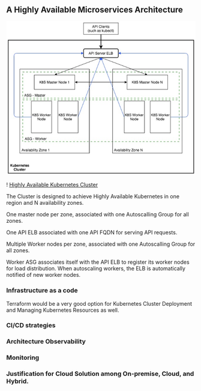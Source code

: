 ## A Highly Available Microservices Architecture

<img src="task3/diagrams/HighlyAvailable-K8S-Cluster.jpeg" width="600">

! [Highly Available Kubernetes Cluster](task3/diagrams/HighlyAvailable-K8S-Cluster.jpeg)

The Cluster is designed to achieve Highly Available Kubernetes in one region and N availability zones. 

One master node per zone, associated with one Autoscalling Group for all zones.

One API ELB associated with one API FQDN for serving API requests.

Multiple Worker nodes per zone, associated with one Autoscalling Group for all zones.

Worker ASG associates itself with the API ELB to register its worker nodes for load distribution. When autoscaling workers, the ELB is automatically notified of new worker nodes.

### Infrastructure as a code
Terraform would be a very good option for Kubernetes Cluster Deployment and Managing Kubernetes Resources as well.


### CI/CD strategies


### Architecture Observability


### Monitoring


### Justification for Cloud Solution among On-premise, Cloud, and Hybrid.


